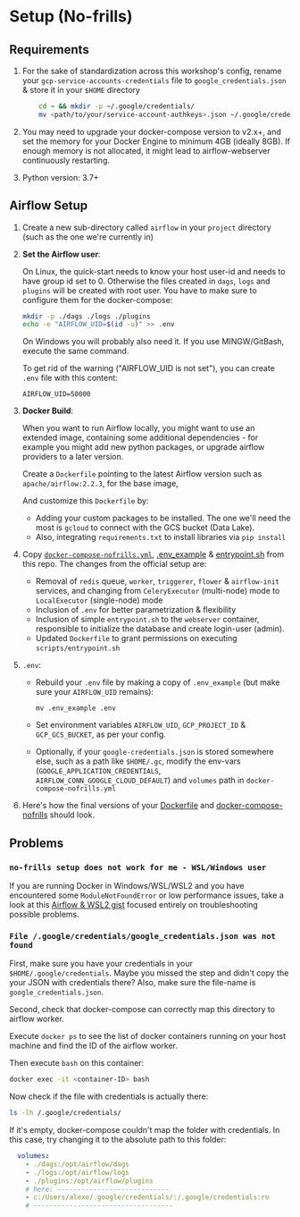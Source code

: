 # Setup (No-frills)

## Requirements

1. For the sake of standardization across this workshop's config,
    rename your `gcp-service-accounts-credentials` file to `google_credentials.json` & store it in your `$HOME` directory

    ``` bash
        cd ~ && mkdir -p ~/.google/credentials/
        mv <path/to/your/service-account-authkeys>.json ~/.google/credentials/google_credentials.json
    ```

2. You may need to upgrade your docker-compose version to v2.x+, and set the memory for your Docker Engine to minimum 4GB
(ideally 8GB). If enough memory is not allocated, it might lead to airflow-webserver continuously restarting.

3. Python version: 3.7+

## Airflow Setup

1. Create a new sub-directory called `airflow` in your `project` directory (such as the one we're currently in)

2. **Set the Airflow user**:

    On Linux, the quick-start needs to know your host user-id and needs to have group id set to 0.
    Otherwise the files created in `dags`, `logs` and `plugins` will be created with root user.
    You have to make sure to configure them for the docker-compose:

    ```bash
    mkdir -p ./dags ./logs ./plugins
    echo -e "AIRFLOW_UID=$(id -u)" >> .env
    ```

    On Windows you will probably also need it. If you use MINGW/GitBash, execute the same command.

    To get rid of the warning ("AIRFLOW_UID is not set"), you can create `.env` file with
    this content:

    ```shell
    AIRFLOW_UID=50000
    ```

3. **Docker Build**:

    When you want to run Airflow locally, you might want to use an extended image,
    containing some additional dependencies - for example you might add new python packages,
    or upgrade airflow providers to a later version.

    Create a `Dockerfile` pointing to the latest Airflow version such as `apache/airflow:2.2.3`, for the base image,

    And customize this `Dockerfile` by:
    * Adding your custom packages to be installed. The one we'll need the most is `gcloud` to connect with the GCS bucket (Data Lake).
    * Also, integrating `requirements.txt` to install libraries via  `pip install`

4. Copy [`docker-compose-nofrills.yml`](docker-compose-nofrills.yml), [.env_example](.env_example) & [entrypoint.sh](scripts/entrypoint.sh) from this repo.
    The changes from the official setup are:
    * Removal of `redis` queue, `worker`, `triggerer`, `flower` & `airflow-init` services,
    and changing from `CeleryExecutor` (multi-node) mode to `LocalExecutor` (single-node) mode
    * Inclusion of `.env` for better parametrization & flexibility
    * Inclusion of simple `entrypoint.sh` to the `webserver` container, responsible to initialize the database and create login-user (admin).
    * Updated `Dockerfile` to grant permissions on executing `scripts/entrypoint.sh`

5. `.env`:
    * Rebuild your `.env` file by making a copy of `.env_example` (but make sure your `AIRFLOW_UID` remains):

        ```shell
        mv .env_example .env
        ```

    * Set environment variables `AIRFLOW_UID`, `GCP_PROJECT_ID` & `GCP_GCS_BUCKET`, as per your config.
    * Optionally, if your `google-credentials.json` is stored somewhere else, such as a path like `$HOME/.gc`,
    modify the env-vars (`GOOGLE_APPLICATION_CREDENTIALS`, `AIRFLOW_CONN_GOOGLE_CLOUD_DEFAULT`) and `volumes` path in `docker-compose-nofrills.yml`

6. Here's how the final versions of your [Dockerfile](./Dockerfile) and [docker-compose-nofrills](./docker-compose-nofrills.yml) should look.

## Problems

### `no-frills setup does not work for me - WSL/Windows user`

If you are running Docker in Windows/WSL/WSL2 and you have encountered some `ModuleNotFoundError` or low performance issues,
take a look at this [Airflow & WSL2 gist](https://gist.github.com/nervuzz/d1afe81116cbfa3c834634ebce7f11c5) focused entirely on troubleshooting possible problems.

### `File /.google/credentials/google_credentials.json was not found`

First, make sure you have your credentials in your `$HOME/.google/credentials`.
Maybe you missed the step and didn't copy the your JSON with credentials there?
Also, make sure the file-name is `google_credentials.json`.

Second, check that docker-compose can correctly map this directory to airflow worker.

Execute `docker ps` to see the list of docker containers running on your host machine and find the ID of the airflow worker.

Then execute `bash` on this container:

```bash
docker exec -it <container-ID> bash
```

Now check if the file with credentials is actually there:

```bash
ls -lh /.google/credentials/
```

If it's empty, docker-compose couldn't map the folder with credentials.
In this case, try changing it to the absolute path to this folder:

```yaml
  volumes:
    - ./dags:/opt/airflow/dags
    - ./logs:/opt/airflow/logs
    - ./plugins:/opt/airflow/plugins
    # here: ----------------------------
    - c:/Users/alexe/.google/credentials/:/.google/credentials:ro
    # -----------------------------------
```
